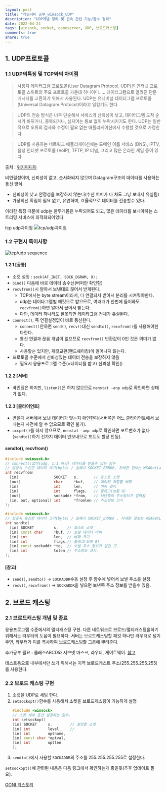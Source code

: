 ```yaml
---
layout: post
title: "게임서버 공부_winsock_UDP"
description: "UDP개념 정리 및 윈속 관련 기능/함수 정리"
date: 2022-04-24
tags: [winsock, socket, gameserver, UDP, 브로드캐스팅]
comments: true
share: true
---
```


## 1. UDP프로토콜
### 1.1 UDP의특징 및 TCP와의 차이점
> 사용자 데이터그램 프로토콜(User Datagram Protocol, UDP)은 인터넷 프로토콜 스위트의 주요 프로토콜 가운데 하나이다. ... 데이터그램으로 알려진 단문 메시지를 교환하기 위해서 사용된다. UDP는 유니버설 데이터그램 프로토콜(Universal Datagram Protocol)이라고 일컫기도 한다.

> UDP의 전송 방식은 너무 단순해서 서비스의 신뢰성이 낮고, 데이터그램 도착 순서가 바뀌거나, 중복되거나, 심지어는 통보 없이 누락시키기도 한다. UDP는 일반적으로 오류의 검사와 수정이 필요 없는 애플리케이션에서 수행할 것으로 가정한다.

> UDP를 사용하는 네트워크 애플리케이션에는 도메인 이름 서비스 (DNS), IPTV, 음성 인터넷 프로토콜 (VoIP), TFTP, IP 터널, 그리고 많은 온라인 게임 등이 있다.

출처 : [위키피디아](https://ko.wikipedia.org/wiki/%EC%82%AC%EC%9A%A9%EC%9E%90_%EB%8D%B0%EC%9D%B4%ED%84%B0%EA%B7%B8%EB%9E%A8_%ED%94%84%EB%A1%9C%ED%86%A0%EC%BD%9C)


비연결성이며, 신뢰성이 없고, 순서화되지 않으며 Datagram구조의 데이터를 사용하는 통신 방식.
- 신뢰성이 낮고 안정성을 보장하지 않는다(수신 버퍼가 다 차도 그냥 보내서 유실됨)
- 가상회선 확립이 필요 없고, 유연하며, 효율적으로 데이터를 전송할수 있다.

이러한 특징 때문에 udp는 한두개쯤은 누략되어도 되고, 많은 데이터를 보내야하는 스트리밍 서비스에 최적화되어있다.

tcp udp차이점
![tcp/udp차이점](https://www.netburner.com/wp-content/uploads/2020/06/TCP-vs-UDP-1024x687.png)

### 1.2 구현시 특이사항

![tcp/udp sequence](https://momoiot.co.kr/wp-content/uploads/2021/01/UDP_010.png)


#### 1.2.1 [공통]
- 소켓 설정 : `sock(AF_INET, SOCK_DGRAM, 0);`
- `bind()` 다음에 바로 데이터 송수신(버퍼만 확인함)
- `recvfrom()`시 알아서 보낸대로 끊어서 받게된다.
    - TCP에서는 byte stream이라서, 다 연결되서 받아서 분리를 시켜줘야한다.
    - udp는 데이타그램별 패킷으로 받으므로, 여러개가 한번에 들어와도 `recvfrom()`하면 알아서 끊어서 받는다.
    - 다만, 데이터 하나라도 잘못되면 데이타그램 전체가 유실된다.
- `connect()`, 즉 연결설정없이 바로 통신한다.
    - `connect()`안하면 `send()`, `recv()`대신 `sendto()`, `recvfrom()`를 사용해야한다한다.
    - 통신 연결과 끊음 개념이 없으므로 `recvfrom()` 반환값이 0인 것은 의미가 없다.
    - 사용할순 있지만, 패킷교환(핸드쉐이킹)이 일어나지 않는다.
- 프로토콜 수준에서 신뢰성있는 데이터 전송을 보장하지 않음
    - 필요시 응용프로그램 수준(=데이터를 받고) 신뢰성 확인()

#### 1.2.2 [서버]
- 바인딩은 하지만, `listen()`은 하지 않으므로 `nenstat -anp udp`로 확인하면 상태가 없다.

#### 1.2.3 [클라이언트]
- 받을때 서버에서 보낸 데이터가 맞는지 확인한다(서버쪽은 어느 클라이언트에서 보내는지 사전에 알 수 없으므로 확인 불가).
- `accpet()`를 하지 않으므로, `nenstat -anp udp`로 확인하면 포트번호가 없다(`sendto()`하기 전가지 데이터 안보내므로 포트도 할당 안됨).

#### sendto(), recvfrom()
```cpp
#include <winsock.h>
// connect()없이(udp, 1:1 아님) 데이터를 받을수 있는 함수
// 성공시 수신한 데이터 크기(byte) / 실패시 SOCKET_ERROR, 자세한 정보는 WSAGetLastError
int recvfrom(
  [in]                SOCKET   s,       // 호스트 소켓
  [out]               char     *buf,    // 데이터 저장할 버퍼
  [in]                int      len,     // 버퍼 길이
  [in]                int      flags,   // 플래그(보통 0)
  [out]               sockaddr *from,   // 보낸측의 주소정보가 입력됨
  [in, out, optional] int      *fromlen // 주소정보 크기
);
```

```cpp
#include <winsock.h>
// 성공시 송신한 데이터 크기(byte) / 실패시 SOCKET_ERROR , 자세한 정보는 WSAGetLastError
int sendto(
  [in] SOCKET         s,    // 호스트 소켓
  [in] const char     *buf, // 보낼 데이터 버퍼
  [in] int            len,  // 버퍼 크기
  [in] int            flags,// 플래그(보통 0)
  [in] const sockaddr *to,  // 보낼 주소 정보가 담긴 곳.
  [in] int            tolen // 주소정보 크기.
);
```


#### [참고]
- `send()`, `sendto()` -> `SOCKADDR`수동 설정 후 함수에 넣어서 보낼 주소를 설정.
- `recv()`, `recvfrom()` -> `SOCKADDR`을 넣으면 보낸쪽 주소 정보를 받을수 있음.


## 2. 브로드 캐스팅
### 2.1 브로드캐스팅 개념 및 종료
응용프로그램 수준에서의 멀티캐스팅 구현.
다른 네트워크로 브로드/멀티캐스팅을하기 위해서는 라우터의 도움이 필요하다.
서버는 브로드캐스팅할 패킷 하나만 라우터로 넘겨주면, 라우터가 이를 복사하여 브로드캐스팅할 그룹에 뿌려준다.

추가공부 필요 : 클래스ABCD와 서브넷 마스크, 라우터, 게이트웨이. [참고](https://dltjrals2.github.io/network/network-concept-6/)

테스트용으로 내부에서만 쓰기 위해서는 지역 브로드캐스트 주소(255.255.255.255)를 사용한다.


### 2.2 브로드 캐스팅 구현

1. 소켓을 UDP로 세팅 한다.
2. `setsockopt()`함수를 사용해서 소켓을 브로드캐스팅이 가능하게 설정
    ```cpp
    #include <winsock>
    // 소켓 세부 옵션 설정하는 함수.
    int setsockopt(
    [in] SOCKET     s,        // 설정할 소켓
    [in] int        level,    // 
    [in] int        optname,
    [in] const char *optval,
    [in] int        optlen
    );
    ```
3. `sendto()`에서 사용할 `SOCKADDR`의 주소를 255.255.255.255로 설정한다.


`setsockopt()`에 관련된 내용은 다음 링크에서 확인하는게 좋을듯(추후 업데이트 필요).

[GONI 티스토리](https://dbehdrhs.tistory.com/83)